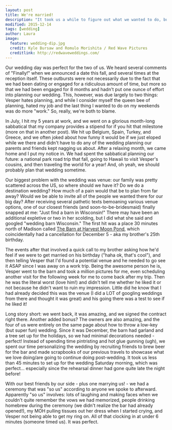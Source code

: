 ```yaml
---
layout: post
title: We're married!
description: "It took us a while to figure out what we wanted to do, but we had the best wedding ever."
modified: 2015-12-14
tags: [wedding]
author: Laura
image:
  feature: wedding-dip.jpg
  credit: Kyle Bursaw and Romulo Morishita / Red Wave Pictures
  creditlink: http://redwaveweddings.com/
---
```


Our wedding day was perfect for the two of us. We heard several comments of "Finally!" when we announced a date this fall, and several times at the reception itself. These outbursts were not necessarily due to the fact that we had been dating or engaged for a ridiculous amount of time, but more so that we had been engaged for 8 months and hadn't put one ounce of effort into planning our wedding. This, however, was due largely to two things: Vesper hates planning, and while I consider myself the queen bee of planning, hated my job and the last thing I wanted to do on my weekends was do more "work." So, really, we're both to blame.

In July, I hit my 5 years at work, and we went on a glorious month-long sabbatical that my company provides a stipend for if you hit that milestone (more on that in another post). We hit up Belgium, Spain, Turkey, and Greece, and we often joked about how funny it would be if we just eloped while we there and didn't have to do any of the wedding planning our parents and friends kept nagging us about. After a relaxing month, we came home and I put my notice in. We had spent the sabbatical planning our future: a national park road trip that fall, going to Hawaii to visit Vesper's cousins, and then traveling the world for a year! And, oh yeah, we should probably plan that wedding sometime.

Our biggest problem with the wedding was venue: our family was pretty scattered across the US, so where should we have it? Do we do a destination wedding? How much of a pain would that be to plan from far away? Would we be able to invite all of the people we wanted there for our big day? After receiving several pathetic texts bemoaning various venue options, one of our closest friends (and soon-to-be-bridesmaid) finally snapped at me: "Just find a barn in Wisconsin!" There may have been an additional expletive or two in her scolding, but I did what she said and googled "wedding barn Wisconsin." The first hit was a place 30 minutes north of Madison called [The Barn at Harvest Moon Pond](http://www.barnharvestmoon.com/), which coincidentally had a cancellation for December 5 - aka my brother's 25th birthday. 

The events after that involved a quick call to my brother asking how he'd feel if we were to get married on his birthday ("haha ok, that's cool"), and then telling Vesper that I'd found a potential venue and he needed to go see it ASAP since I was away on a work trip. Being the awesome person he is, Vesper went to the barn and took a million pictures for me, even scheduling another visit for the following week for me to come back after my trip. Then he was the literal worst (love him!) and didn't tell me whether he liked it or not because he didn't want to ruin my impression. Little did he know that I had already decided this was the venue (I did a LOT of googling weddings from there and thought it was great) and his going there was a test to see if he liked it! 

Long story short: we went back, it was amazing, and we signed the contract right there. Another added bonus? The owners are also amazing, and the four of us were entirely on the same page about how to throw a low-key (but super fun) wedding. Since it was December, the barn had garland and a tree set up for the holidays, so we had minimal decorations needed - perfect! Instead of spending time pintristing and hot glue gunning (ugh), we spent our time personalizing the wedding by recruiting friends to brew beer for the bar and made scrapbooks of our previous travels to showcase what we love doing/are going to continue doing post-wedding. It took us less than 45 minutes to set up for the wedding Saturday morning, which was perfect... especially since the rehearsal dinner had gone quite late the night before!

With our best friends by our side - plus one marrying us! - we had a ceremony that was "so us" according to anyone we spoke to afterward. Apparently "so us" involves: lots of laughing and making faces when we couldn't quite remember the vows we had memorized, people drinking homebrew during the ceremony (we didn't realize the bar had already opened!), my MOH pulling tissues out her dress when I started crying, and Vesper not being able to get my ring on. All of that clocking in at under 6 minutes (someone timed us). It was perfect.